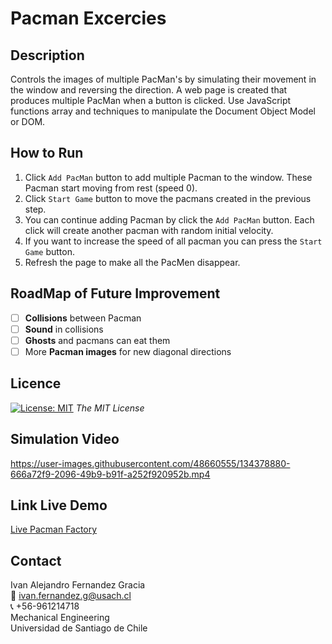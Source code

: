 # Pacman Excercies 

<!-- DESCRIPTION -->
## Description
Controls the images of multiple PacMan's by simulating their movement in the window and reversing the direction. A web page is created that produces multiple PacMan when a button is clicked. Use JavaScript functions array and techniques to manipulate the Document Object Model or DOM. 

<!-- RUN -->
## How to Run
1. Click `Add PacMan` button to add multiple Pacman to the window. These Pacman start moving from rest (speed 0).
2. Click `Start Game` button to move the pacmans created in the previous step.
3. You can continue adding Pacman by click the `Add PacMan` button. Each click will create another pacman with random initial velocity.
4. If you want to increase the speed of all pacman you can press the `Start Game` button.
5. Refresh the page to make all the PacMen disappear.

<!-- ROADMAP -->
## RoadMap of Future Improvement
- [ ] **Collisions** between Pacman
- [ ] **Sound** in collisions
- [ ] **Ghosts** and pacmans can eat them
- [ ] More **Pacman images** for new diagonal directions
<!-- LICENSE -->
## Licence 
[![License: MIT](https://img.shields.io/badge/License-MIT-yellow.svg)](https://opensource.org/licenses/MIT) *The MIT License*


<!-- Video -->
<a name="video"></a>
## Simulation Video
https://user-images.githubusercontent.com/48660555/134378880-666a72f9-2096-49b9-b91f-a252f920952b.mp4

<!-- Link Live Demo -->
## Link Live Demo
[Live Pacman Factory]( https://ivanfernandezgracia.github.io/pacman-excercies/)

<!-- CONTACT -->
<a name="conta"></a>
## Contact
Ivan Alejandro Fernandez Gracia  
:email: ivan.fernandez.g@usach.cl  
:telephone_receiver: +56-961214718  
Mechanical Engineering  
Universidad de Santiago de Chile
